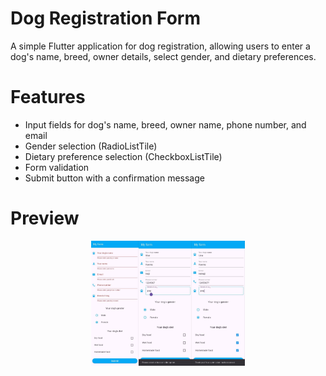 # Dog Registration Form 

A simple Flutter application for dog registration, allowing users to enter a dog's name, breed, owner details, select gender, and dietary preferences.  

# Features  
- Input fields for dog's name, breed, owner name, phone number, and email  
- Gender selection (RadioListTile)  
- Dietary preference selection (CheckboxListTile)  
- Form validation  
- Submit button with a confirmation message
 
# Preview

<div style="display: flex; justify-content: center;">
  <img src="assets/images/form1.jpg" height="200" width="auto" />
  <img src="assets/images/form2.jpg" height="200" width="auto" />
  <img src="assets/images/form3.jpg" height="200" width="auto" />
</div>
